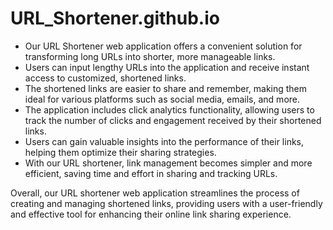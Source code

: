 # URL_Shortener.github.io

- Our URL Shortener web application offers a convenient solution for transforming long URLs into shorter, more manageable links.
- Users can input lengthy URLs into the application and receive instant access to customized, shortened links.
- The shortened links are easier to share and remember, making them ideal for various platforms such as social media, emails, and more.
- The application includes click analytics functionality, allowing users to track the number of clicks and engagement received by their shortened links.
- Users can gain valuable insights into the performance of their links, helping them optimize their sharing strategies.
- With our URL shortener, link management becomes simpler and more efficient, saving time and effort in sharing and tracking URLs.

Overall, our URL shortener web application streamlines the process of creating and managing shortened links, providing users with a user-friendly and effective tool for enhancing their online link sharing experience.